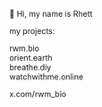 👋 Hi, my name is Rhett

my projects: 

rwm.bio  
orient.earth  
breathe.diy  
watchwithme.online

x.com/rwm_bio
